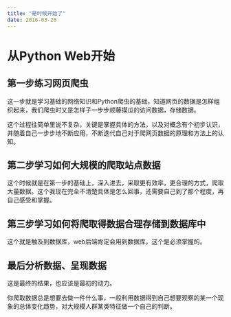 ```yaml
---
title: "是时候开始了"
date: 2016-03-26
---
```


# 从Python Web开始


## 第一步练习网页爬虫

这一步就是学习基础的网络知识和Python爬虫的基础，知道网页的数据是怎样组织起来，我们爬虫时又是怎样子一步步顺藤摸瓜的访问数据，存储数据。

这个过程往简单里说不复杂，关键是掌握具体的方法，以及对概念有个初步认识，并随着自己一步步地不断应用，不断迭代自己对于爬网页数据的原理和方法上的认知。

## 第二步学习如何大规模的爬取站点数据

这个时候就是在第一步的基础上，深入进去，采取更有效率，更合理的方式，爬取大量数据。这个我现在完全不清楚具体是怎么回事，还需要自己到了那个程度，再自己感受和掌握。

## 第三步学习如何将爬取得数据合理存储到数据库中

这个就是触及到数据库，web后端肯定会用到数据库，这个是必须掌握的。

## 最后分析数据、呈现数据

这是最终的结果，也应该是最初的动力。

你爬取数据总是想要去做一件什么事，一般利用数据得到自己想要观察的某一个现象的总体变化趋势，对大规模人群某类特征做一个自己的判断。
